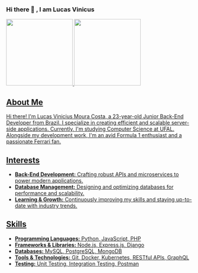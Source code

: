 ### Hi there 👋 , I am Lucas Vinicus
<div>
<a href="https://github.com/seu-usuário-aqui">
<img height="180em" src="https://github-readme-stats.vercel.app/api/top-langs/?username=LucasVinicius-sudo&layout=compact&langs_count=7&theme=dracula"/>

<img height="180em" src="https://github-readme-stats.vercel.app/api?username=LucasVinicius-sudo&show_icons=true&theme=dracula&include_all_commits=true&count_private=true"/>
</div>

 ## About Me

Hi there! I'm Lucas Vinicius Moura Costa, a 23-year-old Junior Back-End Developer from Brazil. I specialize in creating efficient and scalable server-side applications. Currently, I'm studying Computer Science at UFAL. Alongside my development work, I'm an avid Formula 1 enthusiast and a passionate Ferrari fan.

## Interests

- **Back-End Development:** Crafting robust APIs and microservices to power modern applications.
- **Database Management:** Designing and optimizing databases for performance and scalability.
- **Learning & Growth:** Continuously improving my skills and staying up-to-date with industry trends.

## Skills

- **Programming Languages:** Python, JavaScript, PHP
- **Frameworks & Libraries:** Node.js, Express.js, Django
- **Databases:** MySQL, PostgreSQL, MongoDB
- **Tools & Technologies:** Git, Docker, Kubernetes, RESTful APIs, GraphQL
- **Testing:** Unit Testing, Integration Testing, Postman
